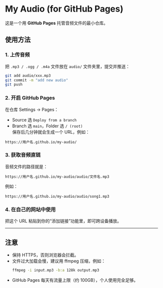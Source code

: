 # My Audio (for GitHub Pages)

这是一个用 **GitHub Pages** 托管音频文件的最小仓库。  

## 使用方法

### 1. 上传音频
把 `.mp3 / .ogg / .m4a` 文件放在 `audio/` 文件夹里，提交并推送：

```bash
git add audio/xxx.mp3
git commit -m "add new audio"
git push
```

### 2. 开启 GitHub Pages
在仓库 Settings → Pages：  
- Source 选 `Deploy from a branch`  
- Branch 选 `main`，Folder 选 `/ (root)`  
保存后几分钟就会生成一个 URL，例如：  

```
https://用户名.github.io/my-audio/
```

### 3. 获取音频直链
音频文件的路径就是：

```
https://用户名.github.io/my-audio/audio/文件名.mp3
```

例如：
```
https://用户名.github.io/my-audio/audio/song1.mp3
```

### 4. 在自己的网站中使用
把这个 URL 粘贴到你的“添加链接”功能里，即可跨设备播放。  

---

## 注意
- 保持 HTTPS，否则浏览器会拦截。
- 文件过大加载会慢，建议用 ffmpeg 压缩，例如：
  ```bash
  ffmpeg -i input.mp3 -b:a 128k output.mp3
  ```
- GitHub Pages 每天有流量上限（约 100GB），个人使用完全足够。
